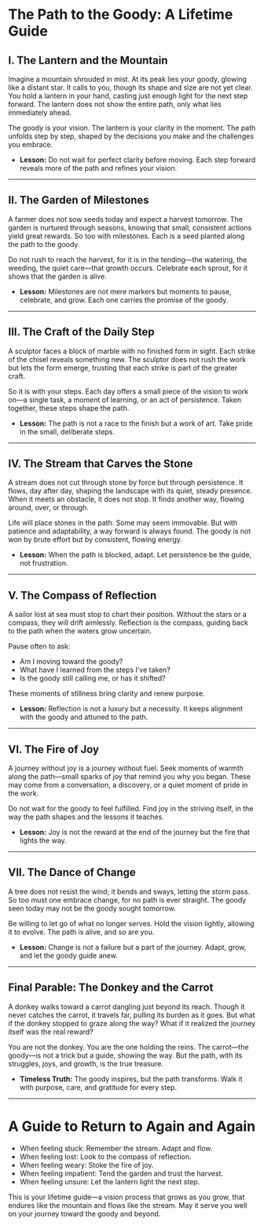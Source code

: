 
# The Path to the Goody: A Lifetime Guide

## I. The Lantern and the Mountain
Imagine a mountain shrouded in mist. At its peak lies your goody, glowing like a distant star. It calls to you, though its shape and size are not yet clear. You hold a lantern in your hand, casting just enough light for the next step forward. The lantern does not show the entire path, only what lies immediately ahead.

The goody is your vision. The lantern is your clarity in the moment. The path unfolds step by step, shaped by the decisions you make and the challenges you embrace.  

- **Lesson:** Do not wait for perfect clarity before moving. Each step forward reveals more of the path and refines your vision.

---

## II. The Garden of Milestones
A farmer does not sow seeds today and expect a harvest tomorrow. The garden is nurtured through seasons, knowing that small, consistent actions yield great rewards. So too with milestones. Each is a seed planted along the path to the goody.

Do not rush to reach the harvest, for it is in the tending—the watering, the weeding, the quiet care—that growth occurs. Celebrate each sprout, for it shows that the garden is alive.

- **Lesson:** Milestones are not mere markers but moments to pause, celebrate, and grow. Each one carries the promise of the goody.

---

## III. The Craft of the Daily Step
A sculptor faces a block of marble with no finished form in sight. Each strike of the chisel reveals something new. The sculptor does not rush the work but lets the form emerge, trusting that each strike is part of the greater craft.

So it is with your steps. Each day offers a small piece of the vision to work on—a single task, a moment of learning, or an act of persistence. Taken together, these steps shape the path.

- **Lesson:** The path is not a race to the finish but a work of art. Take pride in the small, deliberate steps.

---

## IV. The Stream that Carves the Stone
A stream does not cut through stone by force but through persistence. It flows, day after day, shaping the landscape with its quiet, steady presence. When it meets an obstacle, it does not stop. It finds another way, flowing around, over, or through.

Life will place stones in the path. Some may seem immovable. But with patience and adaptability, a way forward is always found. The goody is not won by brute effort but by consistent, flowing energy.

- **Lesson:** When the path is blocked, adapt. Let persistence be the guide, not frustration.

---

## V. The Compass of Reflection
A sailor lost at sea must stop to chart their position. Without the stars or a compass, they will drift aimlessly. Reflection is the compass, guiding back to the path when the waters grow uncertain.

Pause often to ask:
- Am I moving toward the goody?
- What have I learned from the steps I’ve taken?
- Is the goody still calling me, or has it shifted?

These moments of stillness bring clarity and renew purpose.

- **Lesson:** Reflection is not a luxury but a necessity. It keeps alignment with the goody and attuned to the path.

---

## VI. The Fire of Joy
A journey without joy is a journey without fuel. Seek moments of warmth along the path—small sparks of joy that remind you why you began. These may come from a conversation, a discovery, or a quiet moment of pride in the work.

Do not wait for the goody to feel fulfilled. Find joy in the striving itself, in the way the path shapes and the lessons it teaches.

- **Lesson:** Joy is not the reward at the end of the journey but the fire that lights the way.

---

## VII. The Dance of Change
A tree does not resist the wind; it bends and sways, letting the storm pass. So too must one embrace change, for no path is ever straight. The goody seen today may not be the goody sought tomorrow.

Be willing to let go of what no longer serves. Hold the vision lightly, allowing it to evolve. The path is alive, and so are you.

- **Lesson:** Change is not a failure but a part of the journey. Adapt, grow, and let the goody guide anew.

---

## Final Parable: The Donkey and the Carrot
A donkey walks toward a carrot dangling just beyond its reach. Though it never catches the carrot, it travels far, pulling its burden as it goes. But what if the donkey stopped to graze along the way? What if it realized the journey itself was the real reward?

You are not the donkey. You are the one holding the reins. The carrot—the goody—is not a trick but a guide, showing the way. But the path, with its struggles, joys, and growth, is the true treasure.

- **Timeless Truth:** The goody inspires, but the path transforms. Walk it with purpose, care, and gratitude for every step.

---

# A Guide to Return to Again and Again
- When feeling stuck: Remember the stream. Adapt and flow.
- When feeling lost: Look to the compass of reflection.
- When feeling weary: Stoke the fire of joy.
- When feeling impatient: Tend the garden and trust the harvest.
- When feeling unsure: Let the lantern light the next step.

This is your lifetime guide—a vision process that grows as you grow, that endures like the mountain and flows like the stream. May it serve you well on your journey toward the goody and beyond.
